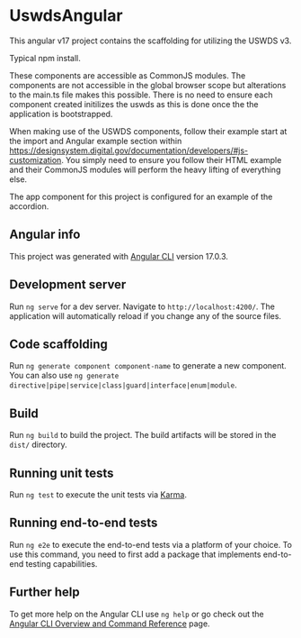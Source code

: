 # UswdsAngular
This angular v17 project contains the scaffolding for utilizing the USWDS v3.

Typical npm install.

These components are accessible as CommonJS modules. The components are not accessible in the global browser scope but alterations to the main.ts file makes this possible. There is no need to ensure each component created initilizes the uswds as this is done once the the application is bootstrapped. 

When making use of the USWDS components, follow their example start at the import and Angular example section within https://designsystem.digital.gov/documentation/developers/#js-customization. You simply need to ensure you follow their HTML example and their CommonJS modules will perform the heavy lifting of everything else.

The app component for this project is configured for an example of the accordion.

## Angular info
This project was generated with [Angular CLI](https://github.com/angular/angular-cli) version 17.0.3.

## Development server

Run `ng serve` for a dev server. Navigate to `http://localhost:4200/`. The application will automatically reload if you change any of the source files.

## Code scaffolding

Run `ng generate component component-name` to generate a new component. You can also use `ng generate directive|pipe|service|class|guard|interface|enum|module`.

## Build

Run `ng build` to build the project. The build artifacts will be stored in the `dist/` directory.

## Running unit tests

Run `ng test` to execute the unit tests via [Karma](https://karma-runner.github.io).

## Running end-to-end tests

Run `ng e2e` to execute the end-to-end tests via a platform of your choice. To use this command, you need to first add a package that implements end-to-end testing capabilities.

## Further help

To get more help on the Angular CLI use `ng help` or go check out the [Angular CLI Overview and Command Reference](https://angular.io/cli) page.
